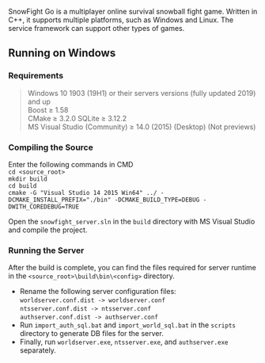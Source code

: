 SnowFight Go is a multiplayer online survival snowball fight game. Written in C++, it supports multiple platforms, such as Windows and Linux. The service framework can support other types of games.
## Running on Windows
### Requirements
> Windows 10 1903 (19H1) or their servers versions (fully updated 2019) and up  
> Boost ≥ 1.58   
> CMake ≥ 3.2.0
> SQLite ≥ 3.12.2  
> MS Visual Studio (Community) ≥ 14.0 (2015) (Desktop) (Not previews)  
### Compiling the Source
Enter the following commands in CMD  
`cd <source_root>`  
`mkdir build`  
`cd build`  
`cmake -G "Visual Studio 14 2015 Win64" ../ -DCMAKE_INSTALL_PREFIX="./bin" -DCMAKE_BUILD_TYPE=DEBUG -DWITH_COREDEBUG=TRUE` 

Open the `snowfight_server.sln` in the `build` directory with MS Visual Studio and compile the project.  
### Running the Server
After the build is complete, you can find the files required for server runtime in the `<source_root>\build\bin\<config>` directory.  
- Rename the following server configuration files:  
`worldserver.conf.dist -> worldserver.conf`  
`ntsserver.conf.dist -> ntsserver.conf`  
`authserver.conf.dist -> authserver.conf`   
- Run `import_auth_sql.bat` and `import_world_sql.bat` in the `scripts` directory to generate DB files for the server.  
- Finally, run `worldserver.exe`, `ntsserver.exe`, and `authserver.exe` separately.  
